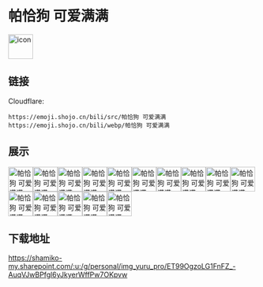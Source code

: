 # 帕恰狗 可爱满满
<img src="https://emoji.shojo.cn/bili/src/帕恰狗 可爱满满/icon.png" width="50" height="50" alt="icon">

## 链接
Cloudflare:
```
https://emoji.shojo.cn/bili/src/帕恰狗 可爱满满
https://emoji.shojo.cn/bili/webp/帕恰狗 可爱满满
```
## 展示
<img src="https://emoji.shojo.cn/bili/src/帕恰狗 可爱满满/帕恰狗 可爱满满-再见.png" width="50" height="50" alt="帕恰狗 可爱满满-再见"><img src="https://emoji.shojo.cn/bili/src/帕恰狗 可爱满满/帕恰狗 可爱满满-hi.png" width="50" height="50" alt="帕恰狗 可爱满满-hi"><img src="https://emoji.shojo.cn/bili/src/帕恰狗 可爱满满/帕恰狗 可爱满满-出现.png" width="50" height="50" alt="帕恰狗 可爱满满-出现"><img src="https://emoji.shojo.cn/bili/src/帕恰狗 可爱满满/帕恰狗 可爱满满-疑问.png" width="50" height="50" alt="帕恰狗 可爱满满-疑问"><img src="https://emoji.shojo.cn/bili/src/帕恰狗 可爱满满/帕恰狗 可爱满满-发呆.png" width="50" height="50" alt="帕恰狗 可爱满满-发呆"><img src="https://emoji.shojo.cn/bili/src/帕恰狗 可爱满满/帕恰狗 可爱满满-贴贴.png" width="50" height="50" alt="帕恰狗 可爱满满-贴贴"><img src="https://emoji.shojo.cn/bili/src/帕恰狗 可爱满满/帕恰狗 可爱满满-收好.png" width="50" height="50" alt="帕恰狗 可爱满满-收好"><img src="https://emoji.shojo.cn/bili/src/帕恰狗 可爱满满/帕恰狗 可爱满满-度假.png" width="50" height="50" alt="帕恰狗 可爱满满-度假"><img src="https://emoji.shojo.cn/bili/src/帕恰狗 可爱满满/帕恰狗 可爱满满-跑开.png" width="50" height="50" alt="帕恰狗 可爱满满-跑开"><img src="https://emoji.shojo.cn/bili/src/帕恰狗 可爱满满/帕恰狗 可爱满满-纠结.png" width="50" height="50" alt="帕恰狗 可爱满满-纠结"><img src="https://emoji.shojo.cn/bili/src/帕恰狗 可爱满满/帕恰狗 可爱满满-我查查.png" width="50" height="50" alt="帕恰狗 可爱满满-我查查"><img src="https://emoji.shojo.cn/bili/src/帕恰狗 可爱满满/帕恰狗 可爱满满-我来了.png" width="50" height="50" alt="帕恰狗 可爱满满-我来了"><img src="https://emoji.shojo.cn/bili/src/帕恰狗 可爱满满/帕恰狗 可爱满满-拜托.png" width="50" height="50" alt="帕恰狗 可爱满满-拜托"><img src="https://emoji.shojo.cn/bili/src/帕恰狗 可爱满满/帕恰狗 可爱满满-有情况.png" width="50" height="50" alt="帕恰狗 可爱满满-有情况"><img src="https://emoji.shojo.cn/bili/src/帕恰狗 可爱满满/帕恰狗 可爱满满-看戏.png" width="50" height="50" alt="帕恰狗 可爱满满-看戏">

## 下载地址

https://shamiko-my.sharepoint.com/:u:/g/personal/img_yuru_pro/ET99OgzoLG1FnFZ_-AuqVJwBPfgl6yJkyerWffPw7OKpvw